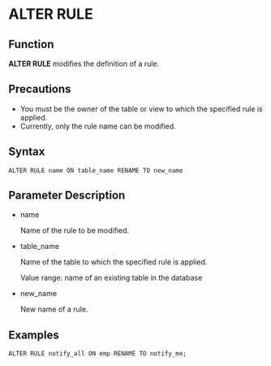 # ALTER RULE<a name="EN-US_TOPIC_0306398141"></a>

## Function<a name="section1858233912452"></a>

**ALTER RULE**  modifies the definition of a rule.

## Precautions<a name="section13721922472"></a>

-   You must be the owner of the table or view to which the specified rule is applied.
-   Currently, only the rule name can be modified.

## Syntax<a name="section3737121410476"></a>

```
ALTER RULE name ON table_name RENAME TO new_name
```

## Parameter Description<a name="section125214834718"></a>

-   name

    Name of the rule to be modified.

-   table\_name

    Name of the table to which the specified rule is applied.

    Value range: name of an existing table in the database

-   new\_name

    New name of a rule.


## Examples<a name="section1538315160485"></a>

```
ALTER RULE notify_all ON emp RENAME TO notify_me;
```

